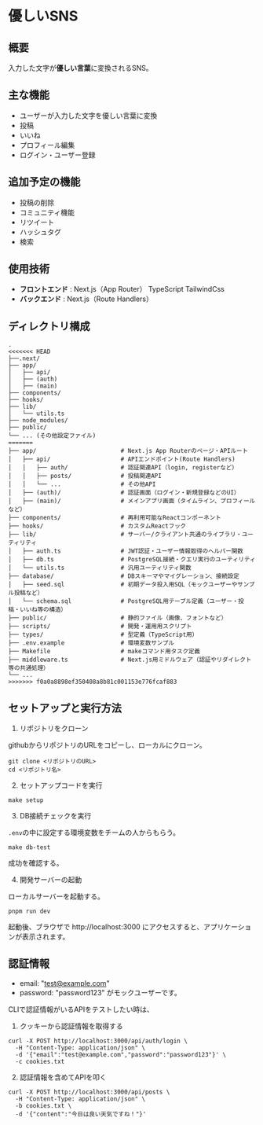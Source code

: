 # 優しいSNS

## 概要

入力した文字が**優しい言葉**に変換されるSNS。

## 主な機能

- ユーザーが入力した文字を優しい言葉に変換
- 投稿
- いいね
- プロフィール編集
- ログイン・ユーザー登録

## 追加予定の機能

- 投稿の削除
- コミュニティ機能
- リツイート
- ハッシュタグ
- 検索

## 使用技術

- **フロントエンド** : Next.js（App Router） TypeScript TailwindCss
- **バックエンド** : Next.js（Route Handlers）

## ディレクトリ構成

```
.
<<<<<<< HEAD
├──.next/
├── app/
│   ├── api/
│   ├── (auth)
│   ├── (main)
├── components/
├── hooks/
├── lib/
│   └── utils.ts
├── node_modules/
├── public/
└── ... (その他設定ファイル)
=======
├── app/                        # Next.js App Routerのページ・APIルート
│   ├── api/                    # APIエンドポイント(Route Handlers)
│   │   ├── auth/               # 認証関連API（login, registerなど）
│   │   ├── posts/              # 投稿関連API
│   │   └── ...                 # その他API
│   ├── (auth)/                 # 認証画面（ログイン・新規登録などのUI）
│   ├── (main)/                 # メインアプリ画面（タイムライン、プロフィールなど）
├── components/                 # 再利用可能なReactコンポーネント
├── hooks/                      # カスタムReactフック
├── lib/                        # サーバー/クライアント共通のライブラリ・ユーティリティ
│   ├── auth.ts                 # JWT認証・ユーザー情報取得のヘルパー関数
│   ├── db.ts                   # PostgreSQL接続・クエリ実行のユーティリティ
│   └── utils.ts                # 汎用ユーティリティ関数
├── database/                   # DBスキーマやマイグレーション、接続設定
│   ├── seed.sql                # 初期データ投入用SQL（モックユーザーやサンプル投稿など）
│   └── schema.sql              # PostgreSQL用テーブル定義（ユーザー・投稿・いいね等の構造）
├── public/                     # 静的ファイル（画像、フォントなど）
├── scripts/                    # 開発・運用用スクリプト
├── types/                      # 型定義（TypeScript用）
├── .env.example                # 環境変数サンプル
├── Makefile                    # makeコマンド用タスク定義
├── middleware.ts               # Next.js用ミドルウェア（認証やリダイレクト等の共通処理）
└── ...
>>>>>>> f0a0a8898ef350408a8b81c001153e776fcaf883
```

## セットアップと実行方法

1. リポジトリをクローン

githubからリポジトリのURLをコピーし、ローカルにクローン。

```
git clone <リポジトリのURL>
cd <リポジトリ名>
```

2. セットアップコードを実行

```
make setup
```

3. DB接続チェックを実行

`.env`の中に設定する環境変数をチームの人からもらう。

```
make db-test
```

成功を確認する。

4. 開発サーバーの起動

ローカルサーバーを起動する。

```
pnpm run dev
```

起動後、ブラウザで http://localhost:3000 にアクセスすると、アプリケーションが表示されます。

## 認証情報

- email: "test@example.com"
- password: "password123"
  がモックユーザーです。

CLIで認証情報がいるAPIをテストしたい時は、

1. クッキーから認証情報を取得する

```
curl -X POST http://localhost:3000/api/auth/login \
  -H "Content-Type: application/json" \
  -d '{"email":"test@example.com","password":"password123"}' \
  -c cookies.txt
```

2. 認証情報を含めてAPIを叩く

```
curl -X POST http://localhost:3000/api/posts \
  -H "Content-Type: application/json" \
  -b cookies.txt \
  -d '{"content":"今日は良い天気ですね！"}'
```
